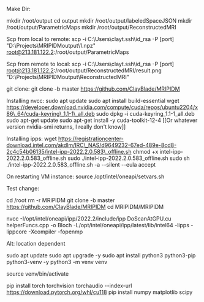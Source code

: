 Make Dir:

mkdir /root/output
cd output
mkdir /root/output/labeledSpaceJSON
mkdir /root/output/ParametricMaps
mkdir /root/output/ReconstructedMRI



Scp from local to remote:
scp -i C:\Users\clayt\.ssh\id_rsa -P [port] "D:\Projects\MRIPIDMoutput\1.npz" root@213.181.122.2:/root/output/ParametricMaps


Scp from remote to local:
scp -i C:\Users\clayt\.ssh\id_rsa -P [port] root@213.181.122.2:/root/output/ReconstructedMRI/result.png "D:\Projects\MRIPIDMoutput\ReconstructedMRI"



git clone:
git clone -b master https://github.com/ClayBlade/MRIPIDM



Installing nvcc:
sudo apt update
sudo apt install build-essential
wget https://developer.download.nvidia.com/compute/cuda/repos/ubuntu2204/x86\_64/cuda-keyring\_1.1-1\_all.deb
sudo dpkg -i cuda-keyring\_1.1-1\_all.deb
sudo apt-get update
sudo apt-get install -y cuda-toolkit-12-4 \[\[Or whatever version nvidia-smi returns, I really don't know]]



Installing ipps:
wget https://registrationcenter-download.intel.com/akdlm/IRC\_NAS/d9649232-67ed-489e-8cd8-2c4c54b06135/intel-ipp-2022.2.0.583\_offline.sh
chmod +x intel-ipp-2022.2.0.583\_offline.sh
sudo ./intel-ipp-2022.2.0.583\_offline.sh
sudo sh ./intel-ipp-2022.2.0.583\_offline.sh -a --silent --eula accept





On restarting VM instance:
source /opt/intel/oneapi/setvars.sh



Test change:

cd /root
rm -r MRIPIDM
git clone -b master https://github.com/ClayBlade/MRIPIDM
cd MRIPIDM/MRIPIDM

nvcc -I/opt/intel/oneapi/ipp/2022.2/include/ipp DoScanAtGPU.cu helperFuncs.cpp -o Bloch -L/opt/intel/oneapi/ipp/latest/lib/intel64 -lipps -lippcore -Xcompiler -fopenmp



Alt: location dependent

sudo apt update
sudo apt upgrade -y
sudo apt install python3 python3-pip python3-venv -y
python3 -m venv venv

source venv/bin/activate 

pip install torch torchvision torchaudio --index-url https://download.pytorch.org/whl/cu118
pip install numpy matplotlib scipy

